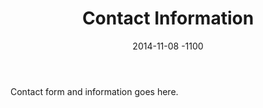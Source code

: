 ﻿---
title: "Contact Information"
subTitle: "Hello, my name is Michael."
headerBg: "/img/home-bg.jpg"
date: 2014-11-08 -1100
layout: page
---

Contact form and information goes here.